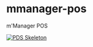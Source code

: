 # mmanager-pos
m'Manager POS

[![PDS Skeleton](https://img.shields.io/badge/pds-skeleton-blue.svg?style=flat-square)](https://github.com/php-pds/skeleton)
